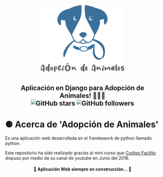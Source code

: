 <h1 align="center" >
    <img src="static/img/adopcion-de-animales.png">
</h1>
<h2 align="center" >
    Aplicación en Django para Adopción de Animales! 🐍🐶🐺 <br>
    <img alt="GitHub stars" src="https://img.shields.io/github/stars/Alfareiza/adopcion-de-animales?style=social">
    <img alt="GitHub followers" src="https://img.shields.io/github/followers/Alfareiza?label=Follow%20me%20%3A%29&style=social">
</h2>

<h1>⚈ Acerca de 'Adopción de Animales'</h1>
Es una aplicación web desarrollada en el framkework de python llamado python. 

Este repositorio ha sido realizado gracias al mini curso que [Codigo Facilito](http://codigofacilito.com/) dispuso por medio de su canal de youtube en Junio del 2016.

<h4 align="center"> 
	🚧  Aplicación Web siempre en construcción...  🚧
</h4>
